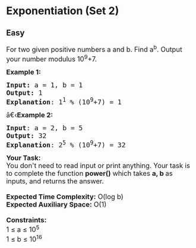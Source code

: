 # Exponentiation (Set 2)
## Easy
<div class="problems_problem_content__Xm_eO"><p><span style="font-size:18px">For two given positive numbers a and b. Find a<sup>b</sup>. Output your number modulus 10<sup>9</sup>+7.</span></p>

<p><span style="font-size:18px"><strong>Example 1:</strong></span></p>

<pre><span style="font-size:18px"><strong>Input: </strong>a = 1, b = 1
<strong>Output:</strong> 1
<strong>Explanation</strong>: 1<sup>1</sup>&nbsp;% (10<sup>9</sup>+7) = 1
</span></pre>

<p><span style="font-size:18px">â€‹<strong>Example 2:</strong></span></p>

<pre><span style="font-size:18px"><strong>Input</strong>: a = 2, b = 5
<strong>Output:</strong> 32
<strong>Explanation</strong>: 2<sup>5</sup>&nbsp;% (10<sup>9</sup>+7) = 32</span></pre>

<p><span style="font-size:18px"><strong>Your Task:&nbsp;&nbsp;</strong><br>
You don't need to read input or print anything. Your task is to complete the function&nbsp;<strong>power()</strong>&nbsp;which takes <strong>a, b&nbsp;</strong>as inputs, and returns the answer.<br>
<br>
<strong>Expected Time Complexity:</strong>&nbsp;O(log b)<br>
<strong>Expected Auxiliary Space:</strong>&nbsp;O(1)<br>
<br>
<strong>Constraints:</strong><br>
1 ≤&nbsp;a ≤ 10<sup>5</sup><br>
1 ≤ b ≤ 10<sup>16</sup></span></p>
</div>